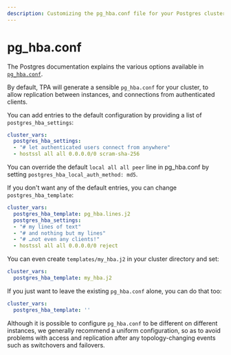 ```yaml
---
description: Customizing the pg_hba.conf file for your Postgres cluster.
---
```


# pg_hba.conf

The Postgres documentation explains the various options available in
[`pg_hba.conf`](https://www.postgresql.org/docs/current/auth-pg-hba-conf.html).

By default, TPA will generate a sensible `pg_hba.conf` for your
cluster, to allow replication between instances, and connections from
authenticated clients.

You can add entries to the default configuration by providing a list of
`postgres_hba_settings`:

```yaml
cluster_vars:
  postgres_hba_settings:
  - "# let authenticated users connect from anywhere"
  - hostssl all all 0.0.0.0/0 scram-sha-256
```

You can override the default `local all all peer` line in pg_hba.conf by
setting `postgres_hba_local_auth_method: md5`.

If you don't want any of the default entries, you can change
`postgres_hba_template`:

```yaml
cluster_vars:
  postgres_hba_template: pg_hba.lines.j2
  postgres_hba_settings:
  - "# my lines of text"
  - "# and nothing but my lines"
  - "# …not even any clients!"
  - hostssl all all 0.0.0.0/0 reject
```

You can even create `templates/my_hba.j2` in your cluster directory and
set:

```yaml
cluster_vars:
  postgres_hba_template: my_hba.j2
```

If you just want to leave the existing `pg_hba.conf` alone, you can do
that too:

```yaml
cluster_vars:
  postgres_hba_template: ''
```

Although it is possible to configure `pg_hba.conf` to be different on
different instances, we generally recommend a uniform configuration, so
as to avoid problems with access and replication after any
topology-changing events such as switchovers and failovers.
